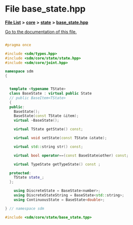 
# File base\_state.hpp

[**File List**](files.md) **>** [**core**](dir_92216a09053680f71034e5e26026ee62.md) **>** [**state**](dir_d0d8dc666ec4ca9b544d63f25347f269.md) **>** [**base\_state.hpp**](base__state_8hpp.md)

[Go to the documentation of this file.](base__state_8hpp.md) 


````cpp

#pragma once

#include <sdm/types.hpp>
#include <sdm/core/state/state.hpp>
#include <sdm/core/joint.hpp>

namespace sdm
{


  template <typename TState>
  class BaseState : virtual public State
  // public BaseItem<TState>
  {
  public:
    BaseState();
    BaseState(const TState &item);
    virtual ~BaseState();

    virtual TState getState() const;

    virtual void setState(const TState &state);

    virtual std::string str() const;

    virtual bool operator==(const BaseState&other) const;

    virtual TypeState getTypeState() const ;

  protected:
    TState state_;
  };

    using DiscreteState = BaseState<number>;
    using DiscreteStateString = BaseState<std::string>;
    using ContinuousState = BaseState<double>;

} // namespace sdm

#include <sdm/core/state/base_state.tpp>
````

